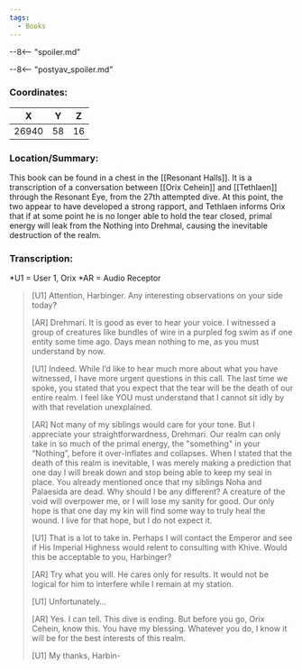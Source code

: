 ```yaml
---
tags:
  - Books
---
```


--8<-- "spoiler.md"

--8<-- "postyav_spoiler.md"

### Coordinates:
| **X** | **Y**| **Z** |
|:-----:|:----:|:-----:|
|26940  |58   |16  |

### Location/Summary:
This book can be found in a chest in the [[Resonant Halls]]. It is a transcription of a conversation between [[Orix Cehein]] and [[Tethlaen]] through the Resonant Eye, from the 27th attempted dive. At this point, the two appear to have developed a strong rapport, and Tethlaen informs Orix that if at some point he is no longer able to hold the tear closed, primal energy will leak from the Nothing into Drehmal, causing the inevitable destruction of the realm.

### Transcription:
*U1 = User 1, Orix
*AR = Audio Receptor
> [U1] Attention, Harbinger. Any interesting observations on your side today?
>
> [AR] Drehmari. It is good as ever to hear your voice. I witnessed a group of creatures like bundles of wire in a purpled fog swim as if one entity some time ago. Days mean nothing to me, as you must understand by now.
>
> [U1] Indeed. While I’d like to hear much more about what you have witnessed, I have more urgent questions in this call. The last time we spoke, you stated that you expect that the tear will be the death of our entire realm. I feel like YOU must understand that I cannot sit idly by with that revelation unexplained.
>
> [AR] Not many of my siblings would care for your tone. But I appreciate your straightforwardness, Drehmari. Our realm can only take in so much of the primal energy, the "something" in your “Nothing”, before it over-inflates and collapses. When I stated that the death of this realm is inevitable, I was merely making a prediction that one day I will break down and stop being able to keep my seal in place. You already mentioned once that my siblings Noha and Palaesida are dead. Why should I be any different? A creature of the void will overpower me, or I will lose my sanity for good. Our only hope is that one day my kin will find some way to truly heal the wound. I live for that hope, but I do not expect it.
>
> [U1] That is a lot to take in. Perhaps I will contact the Emperor and see if His Imperial Highness would relent to consulting with Khive. Would this be acceptable to you, Harbinger?
>
> [AR] Try what you will. He cares only for results. It would not be logical for him to interfere while I remain at my station.
>
> [U1] Unfortunately…
>
> [AR] Yes. I can tell. This dive is ending. But before you go, Orix Cehein, know this. You have my blessing. Whatever you do, I know it will be for the best interests of this realm.
>
> [U1] My thanks, Harbin-
